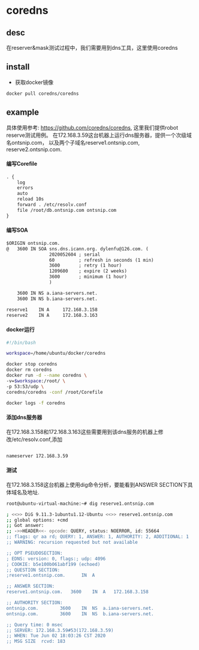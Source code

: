 # coredns

## desc
在reserver&mask测试过程中，我们需要用到dns工具，这里使用coredns

## install
* 获取docker镜像
```bash
docker pull coredns/coredns
```

## example
具体使用参考: https://github.com/coredns/coredns, 这里我们提供robot reserve测试用例。
在172.168.3.59这台机器上运行dns服务器，提供一个次级域名ontsnip.com，
以及两个子域名reserve1.ontsnip.com, reserve2.ontsnip.com.

#### 编写Corefile
```dtd
. {
    log
    errors
    auto
    reload 10s
    forward . /etc/resolv.conf 
    file /root/db.ontsnip.com ontsnip.com
}
```

#### 编写SOA
```dtd
$ORIGIN ontsnip.com.
@	3600 IN	SOA sns.dns.icann.org. dylenfu@126.com. (
				2020052604 ; serial
				60         ; refresh in seconds (1 min)
				3600       ; retry (1 hour)
				1209600    ; expire (2 weeks)
				3600       ; minimum (1 hour)
				)

	3600 IN NS a.iana-servers.net.
	3600 IN NS b.iana-servers.net.

reserve1    IN A     172.168.3.158
reserve2    IN A     172.168.3.163
```

#### docker运行

```bash
#!/bin/bash

workspace=/home/ubuntu/docker/coredns

docker stop coredns
docker rm coredns
docker run -d --name coredns \
-v=$workspace:/root/ \
-p 53:53/udp \
coredns/coredns -conf /root/Corefile

docker logs -f coredns
```

#### 添加dns服务器

在172.168.3.158和172.168.3.163这些需要用到该dns服务的机器上修改/etc/resolv.conf,添加
```dtd

nameserver 172.168.3.59
```

#### 测试

在172.168.3.158这台机器上使用dig命令分析，要能看到ANSWER SECTION下具体域名及地址.
```bash
root@ubuntu-virtual-machine:~# dig reserve1.ontsnip.com

; <<>> DiG 9.11.3-1ubuntu1.12-Ubuntu <<>> reserve1.ontsnip.com
;; global options: +cmd
;; Got answer:
;; ->>HEADER<<- opcode: QUERY, status: NOERROR, id: 55664
;; flags: qr aa rd; QUERY: 1, ANSWER: 1, AUTHORITY: 2, ADDITIONAL: 1
;; WARNING: recursion requested but not available

;; OPT PSEUDOSECTION:
; EDNS: version: 0, flags:; udp: 4096
; COOKIE: b5e100b061abf199 (echoed)
;; QUESTION SECTION:
;reserve1.ontsnip.com.		IN	A

;; ANSWER SECTION:
reserve1.ontsnip.com.	3600	IN	A	172.168.3.158

;; AUTHORITY SECTION:
ontsnip.com.		3600	IN	NS	a.iana-servers.net.
ontsnip.com.		3600	IN	NS	b.iana-servers.net.

;; Query time: 0 msec
;; SERVER: 172.168.3.59#53(172.168.3.59)
;; WHEN: Tue Jun 02 18:03:26 CST 2020
;; MSG SIZE  rcvd: 183
```
